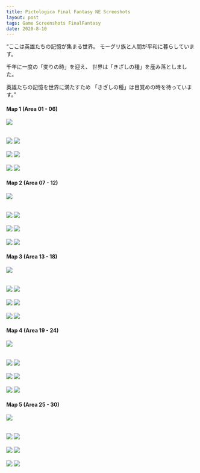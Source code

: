 ```yaml
---
title: Pictologica Final Fantasy NE Screeshots
layout: post
tags: Game Screenshots FinalFantasy
date: 2020-8-10
---
```


“ここは英雄たちの記憶が集まる世界。
モーグリ族と人間が平和に暮らしています。

千年に一度の「変りの時」を迎え、
世界は「きざしの種」を産み落としました。

英雄たちの記憶を世界に満たすため
「きざしの種」は目覚めの時を待っています。”

#### Map 1 (Area 01 - 06)
<img src="../assets/img/pff/2020-08-11_01-15-03.821_bot.bmp" />
<br/><br/><br/>
<img src="../assets/img/pff/2020-08-11_01-15-03.821_top.bmp" />
<img src="../assets/img/pff/2020-08-11_01-15-29.506_top.bmp" />
<br/><br/>
<img src="../assets/img/pff/2020-08-11_01-16-07.312_top.bmp" />
<img src="../assets/img/pff/2020-08-11_01-17-18.956_top.bmp" />
<br/><br/>
<img src="../assets/img/pff/2020-08-11_01-18-10.975_top.bmp" />
<img src="../assets/img/pff/2020-08-11_01-18-38.351_top.bmp" />

#### Map 2 (Area 07 - 12)
<img src="../assets/img/pff/2020-08-11_02-17-48.806_bot.bmp" />
<br/><br/><br/>
<img src="../assets/img/pff/2020-08-11_02-17-48.806_top.bmp" />
<img src="../assets/img/pff/2020-08-11_02-18-08.029_top.bmp" />
<br/><br/>
<img src="../assets/img/pff/2020-08-11_02-18-26.532_top.bmp" />
<img src="../assets/img/pff/2020-08-11_02-19-31.356_top.bmp" />
<br/><br/>
<img src="../assets/img/pff/2020-08-11_02-19-44.623_top.bmp" />
<img src="../assets/img/pff/2020-08-11_02-20-00.781_top.bmp" />

#### Map 3 (Area 13 - 18)
<img src="../assets/img/pff/2020-08-11_02-20-25.671_bot.bmp" />
<br/><br/><br/>
<img src="../assets/img/pff/2020-08-11_02-20-25.671_top.bmp" />
<img src="../assets/img/pff/2020-08-11_02-20-55.609_top.bmp" />
<br/><br/>
<img src="../assets/img/pff/2020-08-11_02-21-13.497_top.bmp" />
<img src="../assets/img/pff/2020-08-11_02-21-29.810_top.bmp" />
<br/><br/>
<img src="../assets/img/pff/2020-08-11_02-21-42.763_top.bmp" />
<img src="../assets/img/pff/2020-08-11_02-21-54.676_top.bmp" />

#### Map 4 (Area 19 - 24)
<img src="../assets/img/pff/2020-08-11_02-36-33.763_bot.bmp" />
<br/><br/><br/>
<img src="../assets/img/pff/2020-08-11_02-36-33.763_top.bmp" />
<img src="../assets/img/pff/2020-08-11_02-36-51.580_top.bmp" />
<br/><br/>
<img src="../assets/img/pff/2020-08-11_02-37-07.536_top.bmp" />
<img src="../assets/img/pff/2020-08-11_02-37-25.233_top.bmp" />
<br/><br/>
<img src="../assets/img/pff/2020-08-11_02-37-41.521_top.bmp" />
<img src="../assets/img/pff/2020-08-11_02-37-54.261_top.bmp" />

#### Map 5 (Area 25 - 30)
<img src="../assets/img/pff/2020-08-11_02-38-07.627_bot.bmp" />
<br/><br/><br/>
<img src="../assets/img/pff/2020-08-11_02-38-07.627_top.bmp" />
<img src="../assets/img/pff/2020-08-11_02-39-00.092_top.bmp" />
<br/><br/>
<img src="../assets/img/pff/2020-08-11_02-39-15.560_top.bmp" />
<img src="../assets/img/pff/2020-08-11_02-39-25.142_top.bmp" />
<br/><br/>
<img src="../assets/img/pff/2020-08-11_02-40-27.509_top.bmp" />
<img src="../assets/img/pff/2020-08-11_02-41-17.593_top.bmp" />
